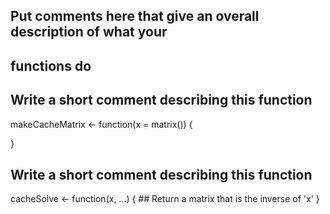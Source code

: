 ## Put comments here that give an overall description of what your
## functions do

## Write a short comment describing this function

makeCacheMatrix <- function(x = matrix()) {

}
## Write a short comment describing this function

cacheSolve <- function(x, ...) {
        ## Return a matrix that is the inverse of 'x'
}
